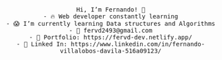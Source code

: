 <p align="center">
  <samp>
    Hi, I’m Fernando! 👋<br>
- 🔥 Web developer constantly learning<br>
- 😱 I’m currently learning Data structures and Algorithms<br>
- 📧 fervd2493@gmail.com<br>
- 🎨 Portfolio: https://fervd-dev.netlify.app/<br>
- 💼 Linked In: https://www.linkedin.com/in/fernando-villalobos-davila-516a09123/<br>
  </samp>
</p>

<!---
fervd24/fervd24 is a ✨ special ✨ repository because its `README.md` (this file) appears on your GitHub profile.
You can click the Preview link to take a look at your changes.
--->
